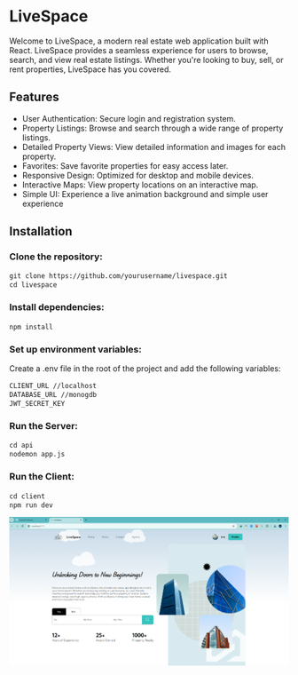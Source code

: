 # LiveSpace

Welcome to LiveSpace, a modern real estate web application built with React. LiveSpace provides a seamless experience for users to browse, search, and view real estate listings. Whether you're looking to buy, sell, or rent properties, LiveSpace has you covered.

## Features
- User Authentication: Secure login and registration system.
- Property Listings: Browse and search through a wide range of property listings.
- Detailed Property Views: View detailed information and images for each property.
- Favorites: Save favorite properties for easy access later.
- Responsive Design: Optimized for desktop and mobile devices.
- Interactive Maps: View property locations on an interactive map.
- Simple UI: Experience a live animation background and simple user experience
  
## Installation
### Clone the repository:
```
git clone https://github.com/yourusername/livespace.git
cd livespace
```

### Install dependencies:
```
npm install
```

### Set up environment variables:
Create a .env file in the root of the project and add the following variables:

```
CLIENT_URL //localhost
DATABASE_URL //monogdb
JWT_SECRET_KEY
```
### Run the Server:
```
cd api
nodemon app.js
```

### Run the Client:
```
cd client
npm run dev
```

![Screenshot of the application](screenshot.png)

